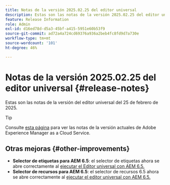 ```yaml
---
title: Notas de la versión 2025.02.25 del editor universal
description: Estas son las notas de la versión 2025.02.25 del editor universal.
feature: Release Information
role: Admin
exl-id: d16ed78d-d5a3-45bf-a415-5951e60b53f9
source-git-commit: ad72a4a724cd69376a936a2beb4fc8fd9d7a730e
workflow-type: tm+mt
source-wordcount: '101'
ht-degree: 46%

---
```



# Notas de la versión 2025.02.25 del editor universal {#release-notes}

Estas son las notas de la versión del editor universal del 25 de febrero de 2025.

>[!TIP]
>
>Consulte [esta página](/help/release-notes/release-notes-cloud/release-notes-current.md) para ver las notas de la versión actuales de Adobe Experience Manager as a Cloud Service.

## Otras mejoras {#other-improvements}

* **Selector de etiquetas para AEM 6.5**: el selector de etiquetas ahora se abre correctamente al [ejecutar el Editor universal con AEM 6.5.](https://experienceleague.adobe.com/es/docs/experience-manager-65/content/implementing/developing/headless/universal-editor/introduction)
* **Selector de recursos para AEM 6.5**: el selector de recursos 6.5 ahora se abre correctamente al [ejecutar el editor universal con AEM 6.5.](https://experienceleague.adobe.com/es/docs/experience-manager-65/content/implementing/developing/headless/universal-editor/introduction)
